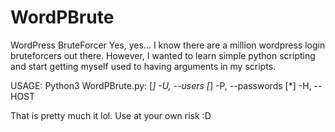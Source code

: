 # WordPBrute
WordPress BruteForcer
Yes, yes... I know there are a million wordpress login bruteforcers out there. However, I wanted to learn simple python scripting and start getting myself used to having arguments in my scripts.

USAGE:
Python3 WordPBrute.py:
[*] -U, --users <UserNameFile>
[*] -P, --passwords <PasswordFile>
[*] -H, --HOST <HOST>

That is pretty much it lol.
Use at your own risk :D

